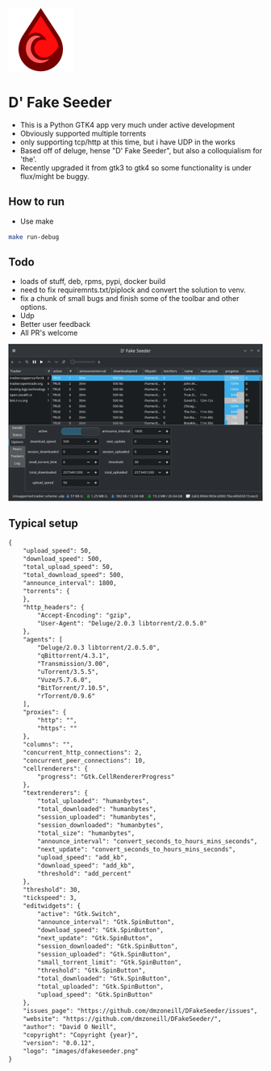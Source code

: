<!-- markdownlint-disable MD041 -->
![DFakeSeeder screenshot](https://github.com/dmzoneill/dFakeSeeder/blob/main/d_fake_seeder/images/dfakeseeder.png)

# D' Fake Seeder

- This is a Python GTK4 app very much under active development
- Obviously supported multiple torrents
- only supporting tcp/http at this time, but i have UDP in the works
- Based off of deluge, hense "D' Fake Seeder", but also a colloquialism for 'the'.
- Recently upgraded it from gtk3 to gtk4 so some functionality is under flux/might be buggy.

## How to run
- Use make
```bash
make run-debug
```

## Todo
- loads of stuff, deb, rpms, pypi, docker build
- need to fix requiremnts.txt/piplock and convert the solution to venv.
- fix a chunk of small bugs and finish some of the toolbar and other options.
- Udp
- Better user feedback
- All PR's welcome


![DFakeSeeder screenshot](https://github.com/dmzoneill/dFakeSeeder/blob/main/d_fake_seeder/images/screenshot.png)

## Typical setup
```text
{
    "upload_speed": 50,
    "download_speed": 500,
    "total_upload_speed": 50,
    "total_download_speed": 500,
    "announce_interval": 1800,
    "torrents": {
    },
    "http_headers": {
        "Accept-Encoding": "gzip",
        "User-Agent": "Deluge/2.0.3 libtorrent/2.0.5.0"
    },
    "agents": [
        "Deluge/2.0.3 libtorrent/2.0.5.0",
        "qBittorrent/4.3.1",
        "Transmission/3.00",
        "uTorrent/3.5.5",
        "Vuze/5.7.6.0",
        "BitTorrent/7.10.5",
        "rTorrent/0.9.6"
    ],
    "proxies": {
        "http": "",
        "https": ""
    },
    "columns": "",
    "concurrent_http_connections": 2,
    "concurrent_peer_connections": 10,
    "cellrenderers": {
        "progress": "Gtk.CellRendererProgress"
    },
    "textrenderers": {
        "total_uploaded": "humanbytes",
        "total_downloaded": "humanbytes",
        "session_uploaded": "humanbytes",
        "session_downloaded": "humanbytes",
        "total_size": "humanbytes",
        "announce_interval": "convert_seconds_to_hours_mins_seconds",
        "next_update": "convert_seconds_to_hours_mins_seconds",
        "upload_speed": "add_kb",
        "download_speed": "add_kb",
        "threshold": "add_percent"
    },
    "threshold": 30,
    "tickspeed": 3,
    "editwidgets": {
        "active": "Gtk.Switch",
        "announce_interval": "Gtk.SpinButton",
        "download_speed": "Gtk.SpinButton",
        "next_update": "Gtk.SpinButton",
        "session_downloaded": "Gtk.SpinButton",
        "session_uploaded": "Gtk.SpinButton",
        "small_torrent_limit": "Gtk.SpinButton",
        "threshold": "Gtk.SpinButton",
        "total_downloaded": "Gtk.SpinButton",
        "total_uploaded": "Gtk.SpinButton",
        "upload_speed": "Gtk.SpinButton"
    },
    "issues_page": "https://github.com/dmzoneill/DFakeSeeder/issues",
    "website": "https://github.com/dmzoneill/DFakeSeeder/",
    "author": "David O Neill",
    "copyright": "Copyright {year}",
    "version": "0.0.12",
    "logo": "images/dfakeseeder.png"
}
```